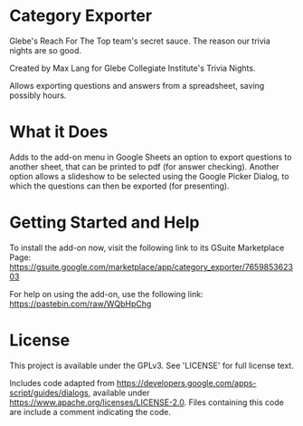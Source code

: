 # Category Exporter
Glebe's Reach For The Top team's secret sauce. The reason our trivia nights are so good.

Created by Max Lang for Glebe Collegiate Institute's Trivia Nights.

Allows exporting questions and answers from a spreadsheet, saving possibly hours.

# What it Does
Adds to the add-on menu in Google Sheets an option to export questions to another sheet, that can be printed to pdf (for answer checking). Another option allows a slideshow to be selected using the Google Picker Dialog, to which the questions can then be exported (for presenting).

# Getting Started and Help
To install the add-on now, visit the following link to its GSuite Marketplace Page:
https://gsuite.google.com/marketplace/app/category_exporter/765985362303

For help on using the add-on, use the following link:
https://pastebin.com/raw/WQbHpChg

# License
This project is available under the GPLv3. See 'LICENSE' for full license text.

Includes code adapted from https://developers.google.com/apps-script/guides/dialogs, available under https://www.apache.org/licenses/LICENSE-2.0. Files containing this code are include a comment indicating the code.
